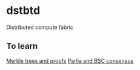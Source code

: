 # dstbtd
Distributed compute fabric



## To learn

[Merkle trees and proofs](https://en.wikipedia.org/wiki/Merkle_tree)
[Parlia and BSC consensus](https://docs.binance.org/smart-chain/guides/concepts/consensus.html)